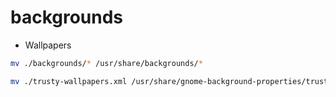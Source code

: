 # backgrounds

- Wallpapers

```bash
mv ./backgrounds/* /usr/share/backgrounds/*
```

```bash
mv ./trusty-wallpapers.xml /usr/share/gnome-background-properties/trusty-wallpapers.xml
```
